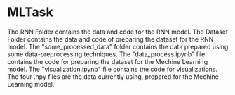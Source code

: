 # MLTask
The RNN Folder contains the data and code for the RNN model. 
The Dataset Folder contains the data and code of preparing the dataset for the RNN model.
The "some_processed_data" folder contains the data prepared using some data-preprocessing techniques.
The "data_process.ipynb" file contains the code for preparing the dataset for the Mechine Learning model.
The "visualization.ipynb" file contains the code for visualizations.
The four .npy files are the data currently using, prepared for the Mechine Learning model.